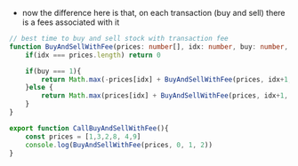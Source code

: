- now the difference here is that, on each transaction (buy and sell) there is a fees associated with it

```ts
// best time to buy and sell stock with transaction fee
function BuyAndSellWithFee(prices: number[], idx: number, buy: number, fee: number){
    if(idx === prices.length) return 0

    if(buy === 1){
        return Math.max(-prices[idx] + BuyAndSellWithFee(prices, idx+1, 0, fee), BuyAndSellWithFee(prices, idx+1, 1, fee) )
    }else {
        return Math.max(prices[idx] + BuyAndSellWithFee(prices, idx+1, 1, fee) - fee, BuyAndSellWithFee(prices, idx+1, 0, fee) )
    }
}

export function CallBuyAndSellWithFee(){
    const prices = [1,3,2,8, 4,9]
    console.log(BuyAndSellWithFee(prices, 0, 1, 2))
}
```
